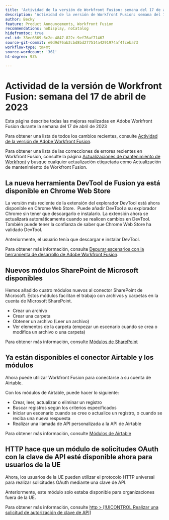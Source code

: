 ```yaml
---
title: 'Actividad de la versión de Workfront Fusion: semana del 17 de abril de 2023'
description: 'Actividad de la versión de Workfront Fusion: semana del 17 de abril de 2023'
author: Becky
feature: Product Announcements, Workfront Fusion
recommendations: noDisplay, noCatalog
hidefromtoc: true
exl-id: 33ec6369-6c2e-4847-822c-9ef76af71467
source-git-commit: e0d9d76ab2cbd8bd277514a4291974af4fceba73
workflow-type: tm+mt
source-wordcount: '361'
ht-degree: 93%

---
```


# Actividad de la versión de Workfront Fusion: semana del 17 de abril de 2023

Esta página describe todas las mejoras realizadas en Adobe Workfront Fusion durante la semana del 17 de abril de 2023

Para obtener una lista de todos los cambios recientes, consulte [Actividad de la versión de Adobe Workfront Fusion](/help/workfront-fusion/fusion-product-releases/fusion-release-activity.md).

Para obtener una lista de las correcciones de errores recientes en Workfront Fusion, consulte la página [Actualizaciones de mantenimiento de Workfront](https://experienceleague.adobe.com/docs/workfront-known-issues/releases/current-updates.html?lang=es) y busque cualquier actualización etiquetada como Actualización de mantenimiento de Workfront Fusion.

## La nueva herramienta DevTool de Fusion ya está disponible en Chrome Web Store

La versión más reciente de la extensión del explorador DevTool está ahora disponible en Chrome Web Store.  Puede añadir DevTool a su explorador Chrome sin tener que descargarlo e instalarlo. La extensión ahora se actualizará automáticamente cuando se realicen cambios en DevTool. También puede tener la confianza de saber que Chrome Web Store ha validado DevTool.

Anteriormente, el usuario tenía que descargar e instalar DevTool.

Para obtener más información, consulte [Depurar escenarios con la herramienta de desarrollo de Adobe Workfront Fusion](/help/workfront-fusion/manage-scenarios/debug-a-scenario.md).

## Nuevos módulos SharePoint de Microsoft disponibles

Hemos añadido cuatro módulos nuevos al conector SharePoint de Microsoft. Estos módulos facilitan el trabajo con archivos y carpetas en la cuenta de Microsoft SharePoint.

* Crear un archivo
* Crear una carpeta
* Obtener un archivo (Leer un archivo)
* Ver elementos de la carpeta (empezar un escenario cuando se crea o modifica un archivo o una carpeta)

Para obtener más información, consulte [Módulos de SharePoint](/help/workfront-fusion/references/apps-and-modules/third-party-connectors/sharepoint-modules.md)

## Ya están disponibles el conector Airtable y los módulos

Ahora puede utilizar Workfront Fusion para conectarse a su cuenta de Airtable.

Con los módulos de Airtable, puede hacer lo siguiente:

* Crear, leer, actualizar o eliminar un registro
* Buscar registros según los criterios especificados
* Iniciar un escenario cuando se cree o actualice un registro, o cuando se reciba una nueva respuesta
* Realizar una llamada de API personalizada a la API de Airtable

Para obtener más información, consulte [Módulos de Airtable](/help/workfront-fusion/references/apps-and-modules/third-party-connectors/airtable-modules.md)

## HTTP hace que un módulo de solicitudes OAuth con la clave de API esté disponible ahora para usuarios de la UE

Ahora, los usuarios de la UE pueden utilizar el protocolo HTTP universal para realizar solicitudes OAuth mediante una clave de API.

Anteriormente, este módulo solo estaba disponible para organizaciones fuera de la UE.

Para obtener más información, consulte [http > [!UICONTROL Realizar una solicitud de autorización de clave de API]](/help/workfront-fusion/references/apps-and-modules/universal-connectors/http-module-make-an-api-key-auth-request.md)
